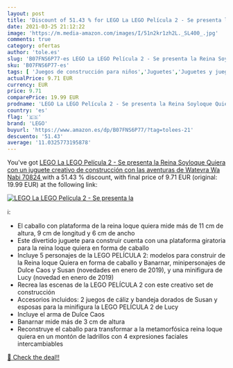 ```yaml
---
layout: post
title: 'Discount of 51.43 % for LEGO La LEGO Película 2 - Se presenta la'
date: 2021-03-25 21:12:22
image: 'https://m.media-amazon.com/images/I/51n2kr1zh2L._SL400_.jpg'
comments: true
category: ofertas
author: 'tole.es'
slug: 'B07FNS6P77-es LEGO La LEGO Película 2 - Se presenta la Reina Soyloque...'
sku: 'B07FNS6P77-es'
tags: [ 'Juegos de construcción para niños','Juguetes','Juguetes y juegos','lego', ]
actualPrice: 9.71 EUR
currency: EUR
price: 9.71
comparePrice: 19.99 EUR
prodname: 'LEGO La LEGO Película 2 - Se presenta la Reina Soyloque Quiera con un juguete creativo de construcción con las aventuras de Watevra Wa Nabi  70824 '
country: 'es'
flag: '🇪🇸'
brand: 'LEGO'
buyurl: 'https://www.amazon.es/dp/B07FNS6P77/?tag=tolees-21'
descuento: '51.43'
average: '11.0325773195878'
---
```


You've got [LEGO La LEGO Película 2 - Se presenta la Reina Soyloque Quiera con un juguete creativo de construcción con las aventuras de Watevra Wa Nabi  70824 ](https://www.amazon.es/dp/B07FNS6P77/?tag=tolees-21) with a  51.43 % discount, with final price of 9.71 EUR (original: 19.99 EUR) at the following link:

[![LEGO La LEGO Película 2 - Se presenta la](https://m.media-amazon.com/images/I/51n2kr1zh2L._SL400_.jpg)](https://www.amazon.es/dp/B07FNS6P77/?tag=tolees-21)

ℹ️:

- El caballo con plataforma de la reina loque quiera mide más de 11 cm de altura, 9 cm de longitud y 6 cm de ancho
- Este divertido juguete para construir cuenta con una plataforma giratoria para la reina loque quiera en forma de caballo
- Incluye 5 personajes de la LEGO PELÍCULA 2: modelos para construir de la Reina loque Quiera en forma de caballo y Banarnar, minipersonajes de Dulce Caos y Susan (novedades en enero de 2019), y una minifigura de Lucy (novedad en enero de 2019)
- Recrea las escenas de la LEGO PELÍCULA 2 con este creativo set de construcción
- Accesorios incluidos: 2 juegos de cáliz y bandeja dorados de Susan y esposas para la minifigura la LEGO PELÍCULA 2 de Lucy
- Incluye el arma de Dulce Caos
- Banarnar mide más de 3 cm de altura
- Reconstruye el caballo para transformar a la metamorfósica reina loque quiera en un montón de ladrillos con 4 expresiones faciales intercambiables

[🛒 Check the deal!!](https://www.amazon.es/dp/B07FNS6P77/?tag=tolees-21)
